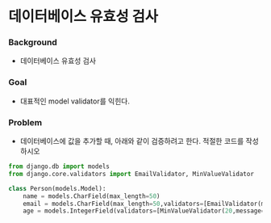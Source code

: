 # 데이터베이스 유효성 검사

### Background

- 데이터베이스 유효성 검사

### Goal

- 대표적인 model validator를 익힌다.

### Problem

- 데이터베이스에 값을 추가할 때, 아래와 같이 검증하려고 한다. 적절한 코드를 작성하시오

```python
from django.db import models
from django.core.validators import EmailValidator, MinValueValidator

class Person(models.Model):
    name = models.CharField(max_length=50)
    email = models.CharField(max_length=50,validators=[EmailValidator(message="이메일아님")])
    age = models.IntegerField(validators=[MinValueValidator(20,message="미성년자 노노")])
```

